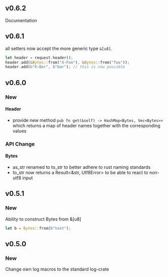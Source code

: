 
## v0.6.2

Documentation

## v0.6.1 
all setters now accept the more generic type ```&[u8]```. 
 ```rust
let header = request.header();
header.add(&Bytes::from("X-Foo"), &Bytes::from("foo"));
header.add(b"X-Bar", b"bar"); // this is now possible
```        

## v0.6.0
### New
#### Header
- provide new method ```pub fn get(&self) -> HashMap<Bytes, Vec<Bytes>>``` which returns a map of header names together with the corresponding values

### API Change
#### Bytes
- as_str renamed to to_str to better adhere to rust naming standards
- to_str now returns a Result<&str, Utf8Error> to be able to react to non-utf8 input

## v0.5.1
### New
Ability to construct Bytes from &[u8]
```rust
let b = Bytes::from(b"test");
```
## v0.5.0
### New
Change own log macros to the standard log-crate